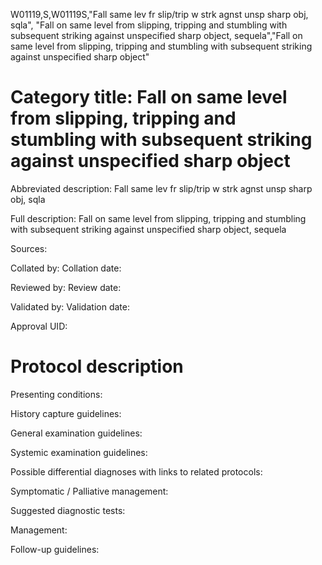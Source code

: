 W01119,S,W01119S,"Fall same lev fr slip/trip w strk agnst unsp sharp obj, sqla", "Fall on same level from slipping, tripping and stumbling with subsequent striking against unspecified sharp object, sequela","Fall on same level from slipping, tripping and stumbling with subsequent striking against unspecified sharp object"
# Category title: Fall on same level from slipping, tripping and stumbling with subsequent striking against unspecified sharp object

Abbreviated description: Fall same lev fr slip/trip w strk agnst unsp sharp obj, sqla

Full description: Fall on same level from slipping, tripping and stumbling with subsequent striking against unspecified sharp object, sequela

Sources:

Collated by:
Collation date:

Reviewed by:
Review date:

Validated by:
Validation date:

Approval UID:

# Protocol description

Presenting conditions:

History capture guidelines:

General examination guidelines:

Systemic examination guidelines:

Possible differential diagnoses with links to related protocols:

Symptomatic / Palliative management:

Suggested diagnostic tests:

Management:

Follow-up guidelines:
